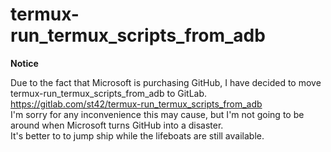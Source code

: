 # termux-run_termux_scripts_from_adb

**Notice**

Due to the fact that Microsoft is purchasing GitHub, I have decided to move termux-run_termux_scripts_from_adb to GitLab.  
https://gitlab.com/st42/termux-run_termux_scripts_from_adb  
I'm sorry for any inconvenience this may cause, but I'm not going to be around when Microsoft turns GitHub into a disaster.  
It's better to to jump ship while the lifeboats are still available.
